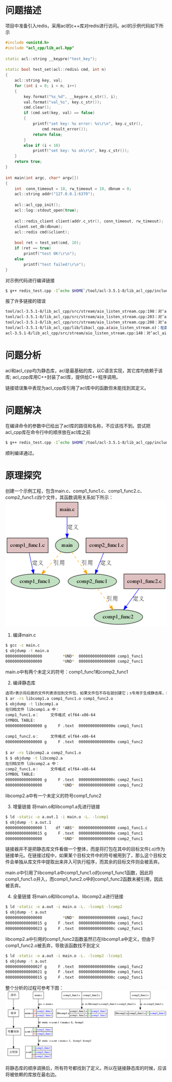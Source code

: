 # 问题描述
项目中准备引入redis，采用acl的c++库对redis进行访问。acl的示例代码如下所示
```c++
#include <unistd.h>
#include "acl_cpp/lib_acl.hpp"

static acl::string __keypre("test_key");

static bool test_set(acl::redis& cmd, int n)
{
	acl::string key, val;
	for (int i = 0; i < n; i++)
	{
		key.format("%s_%d", __keypre.c_str(), i);
		val.format("val_%s", key.c_str());
		cmd.clear();
		if (cmd.set(key, val) == false)
		{
			printf("set key: %s error: %s\r\n", key.c_str(),
				cmd.result_error());
			return false;
		}
		else if (i < 10)
			printf("set key: %s ok\r\n", key.c_str());
	}
	return true;
}

int main(int argc, char* argv[])
{
	int  conn_timeout = 10, rw_timeout = 10, dbnum = 0;
	acl::string addr("127.0.0.1:6379");

	acl::acl_cpp_init();
	acl::log::stdout_open(true);

	acl::redis_client client(addr.c_str(), conn_timeout, rw_timeout);
    client.set_db(dbnum);
	acl::redis cmd(&client);

	bool ret = test_set(cmd, 10);
	if (ret == true)
		printf("test OK!\r\n");
	else
		printf("test failed!\r\n");
}
```

对示例代码进行编译链接
```bash
$ g++ redis_test.cpp -I`echo $HOME`/tool/acl-3.5.1-8/lib_acl_cpp/include -L`echo $HOME`/tool/acl-3.5.1-8/lib_acl/lib -L`echo $HOME`/tool/acl-3.5.1-8/lib_acl_cpp/lib -lacl -lacl_cpp -lpthread
```

报了许多链接的错误
```bash
tool/acl-3.5.1-8/lib_acl_cpp/src/stream/aio_listen_stream.cpp:198：对‘acl_aio_vstream’未定义的引用
tool/acl-3.5.1-8/lib_acl_cpp/src/stream/aio_listen_stream.cpp:203：对‘acl_vstream_accept’未定义的引用
tool/acl-3.5.1-8/lib_acl_cpp/src/stream/aio_listen_stream.cpp:208：对‘acl_aio_open’未定义的引用
tool/acl-3.5.1-8/lib_acl_cpp/lib/libacl_cpp.a(aio_listen_stream.o)：在函数‘acl::aio_listen_stream::hook_listen()’中：
acl-3.5.1-8/lib_acl_cpp/src/stream/aio_listen_stream.cpp:148：对‘acl_aio_listen’未定义的引用
```

# 问题分析
acl和acl_cpp均为静态库，acl是最基础的库，以C语言实现，其它库均依赖于该库; acl_cpp库用C++封装了acl库，提供给C++程序调用。

链接错误集中表现为acl_cpp库引用了acl库中的函数但未能找到其定义。

# 问题解决
在编译命令的参数中已给出了acl库的路径和名称，不应该找不到。尝试把acl_cpp库在命令行中的顺序放在acl库之前
```bash
$ g++ redis_test.cpp -I`echo $HOME`/tool/acl-3.5.1-8/lib_acl_cpp/include -L`echo $HOME`/tool/acl-3.5.1-8/lib_acl/lib -L`echo $HOME`/tool/acl-3.5.1-8/lib_acl_cpp/lib -lacl_cpp -lacl -lpthread
```
顺利编译通过。

# 原理探究
创建一个示例工程，包含main.c、comp1_func1.c、comp1_func2.c、comp2_func1.c四个文件，其函数调用关系如下所示：
![函数调用关系](img/函数调用关系.png)

1. 编译main.c
```bash
$ gcc -c main.c
$ objdump -t main.o
0000000000000000         *UND*	0000000000000000 comp1_func1
0000000000000000         *UND*	0000000000000000 comp2_func1
```
main.o中有两个未定义的符号：comp1_func1和comp2_func1

2. 编译静态库
```bash
选项r表示将后面的文件列表添加到文件包，如果文件包不存在就创建它；s专用于生成静态库，表示为静态库创建索引，这个索引被链接器使用；t显示静态库中的文件列表
$ ar -rs libcomp1.a comp1_func1.o comp1_func2.o
$ objdump -t libcomp1.a 
在归档文件 libcomp1.a 中：
comp1_func1.o：     文件格式 elf64-x86-64
SYMBOL TABLE:
0000000000000000 g     F .text	000000000000000e comp1_func1

comp1_func2.o：     文件格式 elf64-x86-64
0000000000000000 g     F .text	000000000000000e comp1_func2

$ ar -rs libcomp2.a comp2_func1.o
$ $ objdump -t libcomp2.a 
在归档文件 libcomp2.a 中：
comp2_func1.o：     文件格式 elf64-x86-64
SYMBOL TABLE:
0000000000000000 g     F .text	000000000000000c comp2_func1
0000000000000000         *UND*	0000000000000000 comp1_func2
```
libcomp2.a中有一个未定义的符号comp1_func2

3. 增量链接
将main.o和libcomp1.a先进行链接
```bash
$ ld -static -o a.out.1 -i main.o -L. -lcomp1
$ objdump -t a.out.1
0000000000000000 l    df *ABS*	0000000000000000 comp1_func1.c
0000000000000015 g     F .text	000000000000000e comp1_func1
0000000000000000         *UND*	0000000000000000 comp2_func1
```
链接器并不是把静态库文件看做一个整体，而是将打包在其中的目标文件(.o)作为链接单元。在链接过程中，如果某个目标文件中的符号被用到了，那么这个目标文件会单独从库文件中提取出来并入可执行程序，而其余的目标文件则会被丢弃。

main.o中引用了libcomp1.a中comp1_func1.o的comp1_func1函数，因此将comp1_func1.o并入，而comp1_func2.o中的comp1_func2函数未被引用，因此被丢弃。

4. 全量链接
将main.o和libcomp1.a、libcomp2.a进行链接
```bash
$ ld -static -o a.out -i main.o -L. -lcomp1 -lcomp2
$ objdump -t a.out
0000000000000000         *UND*	0000000000000000 comp1_func2
0000000000000015 g     F .text	000000000000000e comp1_func1
0000000000000023 g     F .text	000000000000000c comp2_func1
```
libcomp2.a中引用的comp1_func2函数虽然已在libcomp1.a中定义，但由于comp1_func2.o被丢弃，导致该函数找不到定义

```bash
$ ld -static -o a.out -i main.o -L. -lcomp2 -lcomp1
$ objdump -t a.out
000000000000002f g     F .text	000000000000000e comp1_func2
0000000000000021 g     F .text	000000000000000e comp1_func1
0000000000000015 g     F .text	000000000000000c comp2_func1
```
整个分析的过程可参考下图：
![链接过程分析](img/链接过程分析.png)

将静态库的顺序调换后，所有符号都找到了定义。所以在链接静态库的时候，应该将被依赖的库放在最右边。
